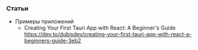 ### Статьи

- Примеры приложений
    - Creating Your First Tauri App with React: A Beginner's Guide https://dev.to/dubisdev/creating-your-first-tauri-app-with-react-a-beginners-guide-3eb2